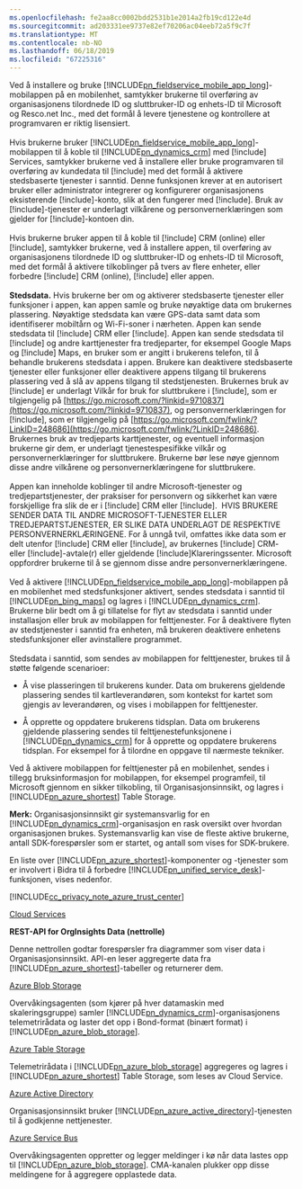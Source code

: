 ```yaml
---
ms.openlocfilehash: fe2aa8cc0002bdd2531b1e2014a2fb19cd122e4d
ms.sourcegitcommit: ad203331ee9737e82ef70206ac04eeb72a5f9c7f
ms.translationtype: MT
ms.contentlocale: nb-NO
ms.lasthandoff: 06/18/2019
ms.locfileid: "67225316"
---
```

Ved å installere og bruke [!INCLUDE[pn_fieldservice_mobile_app_long](pn-fieldservice-mobile-app-long.md)]-mobilappen på en mobilenhet, samtykker brukerne til overføring av organisasjonens tilordnede ID og sluttbruker-ID og enhets-ID til Microsoft og Resco.net Inc., med det formål å levere tjenestene og kontrollere at programvaren er riktig lisensiert.  
&nbsp;<br />
Hvis brukerne bruker [!INCLUDE[pn_fieldservice_mobile_app_long](pn-fieldservice-mobile-app-long.md)]-mobilappen til å koble til [!INCLUDE[pn_dynamics_crm](pn-dynamics-crm.md)] med [!include[](../includes/tn-glympse.md)] Services, samtykker brukerne ved å installere eller bruke programvaren til overføring av kundedata til [!include[](../includes/tn-glympse.md)] med det formål å aktivere stedsbaserte tjenester i sanntid. Denne funksjonen krever at en autorisert bruker eller administrator integrerer og konfigurerer organisasjonens eksisterende [!include[](../includes/tn-glympse.md)]-konto, slik at den fungerer med [!include[](../includes/pn-dynamics-crm.md)]. Bruk av [!include[](../includes/tn-glympse.md)]-tjenester er underlagt vilkårene og personvernerklæringen som gjelder for [!include[](../includes/tn-glympse.md)]-kontoen din.  
&nbsp;<br />
Hvis brukerne bruker appen til å koble til [!include[](../includes/pn-microsoft-dynamics.md)] CRM (online) eller [!include[](../includes/pn-crm-online.md)], samtykker brukerne, ved å installere appen, til overføring av organisasjonens tilordnede ID og sluttbruker-ID og enhets-ID til Microsoft, med det formål å aktivere tilkoblinger på tvers av flere enheter, eller forbedre [!include[](../includes/pn-microsoft-dynamics.md)] CRM (online), [!include[](../includes/pn-crm-online.md)] eller appen.  
&nbsp;<br />
**Stedsdata.** Hvis brukerne ber om og aktiverer stedsbaserte tjenester eller funksjoner i appen, kan appen samle og bruke nøyaktige data om brukernes plassering. Nøyaktige stedsdata kan være GPS-data samt data som identifiserer mobiltårn og Wi-Fi-soner i nærheten. Appen kan sende stedsdata til [!include[](../includes/pn-microsoft-dynamics.md)] CRM eller [!include[](../includes/pn-dynamics-crm.md)]. Appen kan sende stedsdata til [!include[](../includes/pn-bing-maps.md)] og andre karttjenester fra tredjeparter, for eksempel Google Maps og [!include[](../includes/tn-apple.md)] Maps, en bruker som er angitt i brukerens telefon, til å behandle brukerens stedsdata i appen. Brukere kan deaktivere stedsbaserte tjenester eller funksjoner eller deaktivere appens tilgang til brukerens plassering ved å slå av appens tilgang til stedstjenesten. Brukernes bruk av [!include[](../includes/pn-bing-maps.md)] er underlagt Vilkår for bruk for sluttbrukere i [!include[](../includes/pn-bing-maps.md)], som er tilgjengelig på [https://go.microsoft.com/?linkid=9710837](https://go.microsoft.com/?linkid=9710837), og personvernerklæringen for [!include[](../includes/pn-bing-maps.md)], som er tilgjengelig på [https://go.microsoft.com/fwlink/?LinkID=248686](https://go.microsoft.com/fwlink/?LinkID=248686). Brukernes bruk av tredjeparts karttjenester, og eventuell informasjon brukerne gir dem, er underlagt tjenestespesifikke vilkår og personvernerklæringer for sluttbrukere. Brukerne bør lese nøye gjennom disse andre vilkårene og personvernerklæringene for sluttbrukere.  
&nbsp;<br />
Appen kan inneholde koblinger til andre Microsoft-tjenester og tredjepartstjenester, der praksiser for personvern og sikkerhet kan være forskjellige fra slik de er i [!include[](../includes/pn-microsoft-dynamics.md)] CRM eller [!include[](../includes/pn-dynamics-crm.md)].  HVIS BRUKERE SENDER DATA TIL ANDRE MICROSOFT-TJENESTER ELLER TREDJEPARTSTJENESTER, ER SLIKE DATA UNDERLAGT DE RESPEKTIVE PERSONVERNERKLÆRINGENE. For å unngå tvil, omfattes ikke data som er delt utenfor [!include[](../includes/pn-microsoft-dynamics.md)] CRM eller [!include[](../includes/pn-dynamics-crm.md)], av brukernes [!include[](../includes/pn-microsoft-dynamics.md)] CRM- eller [!include[](../includes/pn-dynamics-crm.md)]-avtale(r) eller gjeldende [!include[](../includes/pn-microsoft-dynamics.md)]Klareringssenter. Microsoft oppfordrer brukerne til å se gjennom disse andre personvernerklæringene.  
&nbsp;<br />
Ved å aktivere [!INCLUDE[pn_fieldservice_mobile_app_long](pn-fieldservice-mobile-app-long.md)]-mobilappen på en mobilenhet med stedsfunksjoner aktivert, sendes stedsdata i sanntid til [!INCLUDE[pn_bing_maps](pn-bing-maps.md)] og lagres i [!INCLUDE[pn_dynamics_crm](pn-dynamics-crm.md)]. Brukerne blir bedt om å gi tillatelse for flyt av stedsdata i sanntid under installasjon eller bruk av mobilappen for felttjenester. For å deaktivere flyten av stedstjenester i sanntid fra enheten, må brukeren deaktivere enhetens stedsfunksjoner eller avinstallere programmet.  
&nbsp;<br />
Stedsdata i sanntid, som sendes av mobilappen for felttjenester, brukes til å støtte følgende scenarioer:  

 -  Å vise plasseringen til brukerens kunder. Data om brukerens gjeldende plassering sendes til kartleverandøren, som kontekst for kartet som gjengis av leverandøren, og vises i mobilappen for felttjenester.  

 -  Å opprette og oppdatere brukerens tidsplan. Data om brukerens gjeldende plassering sendes til felttjenestefunksjonene i [!INCLUDE[pn_dynamics_crm](pn-dynamics-crm.md)] for å opprette og oppdatere brukerens tidsplan. For eksempel for å tilordne en oppgave til nærmeste tekniker.  
  
Ved å aktivere mobilappen for felttjenester på en mobilenhet, sendes i tillegg bruksinformasjon for mobilappen, for eksempel programfeil, til Microsoft gjennom en sikker tilkobling, til Organisasjonsinnsikt, og lagres i [!INCLUDE[pn_azure_shortest](pn-azure-shortest.md)] Table Storage.  
  
**Merk:** Organisasjonsinnsikt gir systemansvarlig for en [!INCLUDE[pn_dynamics_crm](pn-dynamics-crm.md)]-organisasjon en rask oversikt over hvordan organisasjonen brukes. Systemansvarlig kan vise de fleste aktive brukerne, antall SDK-forespørsler som er startet, og antall som vises for SDK-brukere.  
  
En liste over [!INCLUDE[pn_azure_shortest](pn-azure-shortest.md)]-komponenter og -tjenester som er involvert i Bidra til å forbedre [!INCLUDE[pn_unified_service_desk](pn-unified-service-desk.md)]-funksjonen, vises nedenfor.  
  
[!INCLUDE[cc_privacy_note_azure_trust_center](cc-privacy-note-azure-trust-center.md)]  
  
[Cloud Services](https://azure.microsoft.com/services/cloud-services/)  
  
**REST-API for OrgInsights Data (nettrolle)**  
  
Denne nettrollen godtar forespørsler fra diagrammer som viser data i Organisasjonsinnsikt. API-en leser aggregerte data fra [!INCLUDE[pn_azure_shortest](pn-azure-shortest.md)]-tabeller og returnerer dem.  
  
[Azure Blob Storage](https://azure.microsoft.com/services/storage/blobs/)  
  
Overvåkingsagenten (som kjører på hver datamaskin med skaleringsgruppe) samler [!INCLUDE[pn_dynamics_crm](pn-dynamics-crm.md)]-organisasjonens telemetrirådata og laster det opp i Bond-format (binært format) i [!INCLUDE[pn_azure_blob_storage](pn-azure-blob-storage.md)].  
  
[Azure Table Storage](https://azure.microsoft.com/services/storage/tables/)  
  
Telemetrirådata i [!INCLUDE[pn_azure_blob_storage](pn-azure-blob-storage.md)] aggregeres og lagres i [!INCLUDE[pn_azure_shortest](pn-azure-shortest.md)] Table Storage, som leses av Cloud Service.  
  
[Azure Active Directory](https://azure.microsoft.com/services/active-directory/)  
  
Organisasjonsinnsikt bruker [!INCLUDE[pn_azure_active_directory](pn-azure-active-directory.md)]-tjenesten til å godkjenne nettjenester.  
  
[Azure Service Bus](https://azure.microsoft.com/services/service-bus/)  
  
Overvåkingsagenten oppretter og legger meldinger i kø når data lastes opp til [!INCLUDE[pn_azure_blob_storage](pn-azure-blob-storage.md)]. CMA-kanalen plukker opp disse meldingene for å aggregere opplastede data.